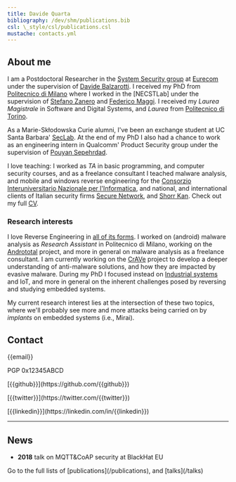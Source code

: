 ```yaml
---
title: Davide Quarta
bibliography: /dev/shm/publications.bib
csl: \_style/csl/publications.csl
mustache: contacts.yml
---
```


## About me
I am a Postdoctoral Researcher in the [System Security group](http://www.s3.eurecom.fr) at [Eurecom](http://www.eurecom.fr) under the supervision of [Davide Balzarotti](http://s3.eurecom.fr/~balzarot/). I received my PhD from [Politecnico di Milano](https://www.polimi.it/) where I worked in the [NECSTLab] under the supervision of [Stefano Zanero](http://home.deib.polimi.it/zanero/) and [Federico Maggi](https://maggi.cc/).
I received my *Laurea Magistrale* in Software and Digital Systems, and *Laurea* from [Politecnico di Torino](https://www.polito.it/).

As a Marie-Skłodowska Curie alumni, I've been an exchange student at UC Santa Barbara' [SecLab](https://seclab.cs.ucsb.edu/). At the end of my PhD I also had a chance to work as an engineering intern in Qualcomm' Product Security group under the supervision of [Pouyan Sepehrdad](https://scholar.google.com/citations?user=I-kR9XsAAAAJ).

I love teaching: I worked as *TA* in basic programming, and computer security courses, and as a freelance consultant I teached malware analysis, and mobile and windows reverse engineering for the [Consorzio Interuniversitario Nazionale per l'Informatica](https://www.consorzio-cini.it), and national, and international clients of Italian security firms [Secure Network](https://www.securenetwork.it), and [Shorr Kan](http://www.shorr-kan.com/). Check out my full [CV]().

### Research interests

I love Reverse Engineering in <a href="/projects/">all of its forms</a>. I worked on (android) malware analysis as *Research Assistant* in Politecnico di Milano, working on the <a href="https://andrototal.org">Andrototal</a> project, and more in general on malware analysis as a freelance consultant. I am currently working on the <a href="projects/#crave">CrAVe</a> project to develop a deeper understanding of anti-malware solutions, and how they are impacted by evasive malware.
During my PhD I focused instead on <a href="https://robosec.org">Industrial systems</a> and IoT, and more in general on the inherent challenges posed by reversing and studying embedded systems.

My current research interest lies at the intersection of these two topics, where we'll probably see more and more attacks being carried on by *implants* on embedded systems (i.e., Mirai).

## Contact
<p class="fas fa-envelope">{{email}}</p>
<p class="fas fa-lock"> PGP 0x12345ABCD</p>
<p class="fab fa-github">[{{github}}](https://github.com/{{github}})
<p class="fab fa-twitter">[{{twitter}}](https://twitter.com/{{twitter}})</p>
<p class="fab fa-linkedin">[{{linkedin}}](https://linkedin.com/in/{{linkedin}})</p>
<hr />

## News

+ **2018** talk on MQTT&amp;CoAP security at BlackHat EU

<p class="text-right">Go to the full lists of [publications](/publications), and [talks](/talks)</p>
